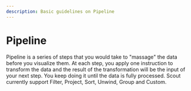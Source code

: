 ```yaml
---
description: Basic guidelines on Pipeline
---
```


# Pipeline

Pipeline is a series of steps that you would take to "massage" the data before you visualize them. At each step, you apply one instruction to transform the data and the result of the transformation will be the input of your next step. You keep doing it until the data is fully processed. Scout currently support  Filter, Project, Sort, Unwind, Group and Custom.

